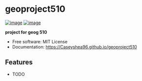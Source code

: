 # geoproject510


[![image](https://img.shields.io/pypi/v/geoproject510.svg)](https://pypi.python.org/pypi/geoproject510)
[![image](https://img.shields.io/conda/vn/conda-forge/geoproject510.svg)](https://anaconda.org/conda-forge/geoproject510)


**project for geog 510**


-   Free software: MIT License
-   Documentation: https://Caseyshea96.github.io/geoproject510
    

## Features

-   TODO

